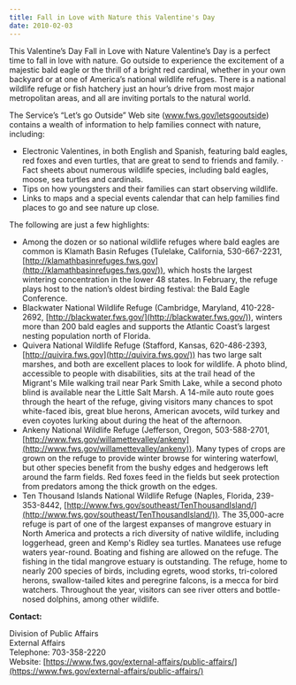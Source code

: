 ```yaml
---
title: Fall in Love with Nature this Valentine's Day
date: 2010-02-03
---
```


This Valentine’s Day Fall in Love with Nature Valentine’s Day is a perfect time to fall in love with nature. Go outside to experience the excitement of a majestic bald eagle or the thrill of a bright red cardinal, whether in your own backyard or at one of America’s national wildlife refuges. There is a national wildlife refuge or fish hatchery just an hour’s drive from most major metropolitan areas, and all are inviting portals to the natural world.  

The Service’s “Let’s go Outside” Web site (www.fws.gov/letsgooutside) contains a wealth of information to help families connect with nature, including:

*   Electronic Valentines, in both English and Spanish, featuring bald eagles, red foxes and even turtles, that are great to send to friends and family. · Fact sheets about numerous wildlife species, including bald eagles, moose, sea turtles and cardinals.
*   Tips on how youngsters and their families can start observing wildlife.
*   Links to maps and a special events calendar that can help families find places to go and see nature up close.

The following are just a few highlights:

*   Among the dozen or so national wildlife refuges where bald eagles are common is Klamath Basin Refuges (Tulelake, California, 530-667-2231, [http://klamathbasinrefuges.fws.gov](http://klamathbasinrefuges.fws.gov/)), which hosts the largest wintering concentration in the lower 48 states. In February, the refuge plays host to the nation’s oldest birding festival: the Bald Eagle Conference.
*   Blackwater National Wildlife Refuge (Cambridge, Maryland, 410-228-2692, [http://blackwater.fws.gov/](http://blackwater.fws.gov/)), winters more than 200 bald eagles and supports the Atlantic Coast’s largest nesting population north of Florida.
*   Quivera National Wildlife Refuge (Stafford, Kansas, 620-486-2393, [http://quivira.fws.gov](http://quivira.fws.gov/)) has two large salt marshes, and both are excellent places to look for wildlife. A photo blind, accessible to people with disabilities, sits at the trail head of the Migrant's Mile walking trail near Park Smith Lake, while a second photo blind is available near the Little Salt Marsh. A 14-mile auto route goes through the heart of the refuge, giving visitors many chances to spot white-faced ibis, great blue herons, American avocets, wild turkey and even coyotes lurking about during the heat of the afternoon.
*   Ankeny National Wildlife Refuge (Jefferson, Oregon, 503-588-2701, [http://www.fws.gov/willamettevalley/ankeny](http://www.fws.gov/willamettevalley/ankeny)). Many types of crops are grown on the refuge to provide winter browse for wintering waterfowl, but other species benefit from the bushy edges and hedgerows left around the farm fields. Red foxes feed in the fields but seek protection from predators among the thick growth on the edges.
*   Ten Thousand Islands National Wildlife Refuge (Naples, Florida, 239-353-8442, [http://www.fws.gov/southeast/TenThousandIsland/](http://www.fws.gov/southeast/TenThousandIsland/)). The 35,000-acre refuge is part of one of the largest expanses of mangrove estuary in North America and protects a rich diversity of native wildlife, including loggerhead, green and Kemp's Ridley sea turtles. Manatees use refuge waters year-round. Boating and fishing are allowed on the refuge. The fishing in the tidal mangrove estuary is outstanding. The refuge, home to nearly 200 species of birds, including egrets, wood storks, tri-colored herons, swallow-tailed kites and peregrine falcons, is a mecca for bird watchers. Throughout the year, visitors can see river otters and bottle-nosed dolphins, among other wildlife.

**Contact:**

Division of Public Affairs  
External Affairs  
Telephone: 703-358-2220  
Website: [https://www.fws.gov/external-affairs/public-affairs/](https://www.fws.gov/external-affairs/public-affairs/)
